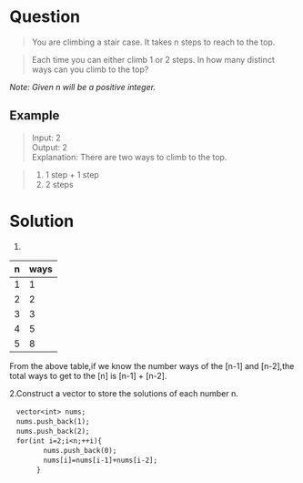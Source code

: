 # Question  

> You are climbing a stair case. It takes n steps to reach to the top.  

> Each time you can either climb 1 or 2 steps. In how many distinct ways can you climb to the top?  

*Note: Given n will be a positive integer.*  

## Example  

> Input: 2  
> Output:  2  
> Explanation:  There are two ways to climb to the top.  

> 1. 1 step + 1 step  
> 2. 2 steps   

# Solution  

1.
| n | ways |
|---|------|
| 1 | 1    |
| 2 | 2    |
| 3 | 3    |
| 4 | 5    |
| 5 | 8    |  
From the above table,if we know the number ways of the [n-1] and [n-2],the total ways to get to the [n] is [n-1] + [n-2].  

2.Construct a vector to store the solutions of each number n.  

```
　vector<int> nums;  
　nums.push_back(1);  
　nums.push_back(2);  
　for(int i=2;i<n;++i){  
　　　　　nums.push_back(0);  
　　　　　nums[i]=nums[i-1]+nums[i-2];  
　　　　}  
```
